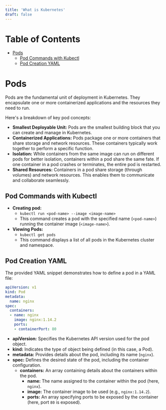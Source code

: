 ```yaml
---
title: 'What is Kubernetes'
draft: false
---
```

# Table of Contents

- [Pods](#pods)
	- [Pod Commands with Kubectl](#pod-commands-with-kubectl)
	- [Pod Creation YAML](#pod-creation-yaml)

# Pods

Pods are the fundamental unit of deployment in Kubernetes. They encapsulate one or more containerized applications and the resources they need to run.

Here's a breakdown of key pod concepts:

- **Smallest Deployable Unit:** Pods are the smallest building block that you can create and manage in Kubernetes.
- **Containerized Applications:** Pods package one or more containers that share storage and network resources. These containers typically work together to perform a specific function.
- **Isolation:** While containers from the same image can run on different pods for better isolation, containers within a pod share the same fate. If one container in a pod crashes or terminates, the entire pod is restarted.
- **Shared Resources:** Containers in a pod share storage (through volumes) and network resources. This enables them to communicate and collaborate seamlessly.

## Pod Commands with Kubectl

- **Creating pod:**
	- `kubectl run <pod-name> --image <image-name>`
    - This command creates a pod with the specified name (`<pod-name>`) running the container image (`<image-name>`).
- **Viewing Pods:**
    - `kubectl get pods`
    - This command displays a list of all pods in the Kubernetes cluster and namespace.

## Pod Creation YAML

The provided YAML snippet demonstrates how to define a pod in a YAML file:

```yaml
apiVersion: v1
kind: Pod
metadata:
  name: nginx
spec:
  containers:
  - name: nginx
    image: nginx:1.14.2
    ports:
    - containerPort: 80
```

- **apiVersion:** Specifies the Kubernetes API version used for the pod object.
- **kind:** Indicates the type of object being defined (in this case, a Pod).
- **metadata:** Provides details about the pod, including its name (`nginx`).
- **spec:** Defines the desired state of the pod, including the container configuration.
    - **containers:** An array containing details about the containers within the pod.
        - **name:** The name assigned to the container within the pod (here, `nginx`).
        - **image:** The container image to be used (e.g., `nginx:1.14.2`).
        - **ports:** An array specifying ports to be exposed by the container (here, port `80` is exposed).